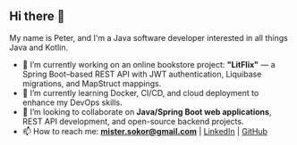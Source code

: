 ## Hi there 👋
My name is Peter, and I'm a Java software developer interested in all things Java and Kotlin.

- 🔭 I’m currently working on an online bookstore project: **"LitFlix"** — a Spring Boot–based REST API with JWT authentication, Liquibase migrations, and MapStruct mappings.
- 🌱 I’m currently learning Docker, CI/CD, and cloud deployment to enhance my DevOps skills.
- 👯 I’m looking to collaborate on **Java/Spring Boot web applications**, REST API development, and open-source backend projects.
- 📫 How to reach me: **[mister.sokor@gmail.com](mailto:mister.sokor@gmail.com)** | [LinkedIn](https://www.linkedin.com/in/peter-sokor-55204320b/) | [GitHub](https://github.com/misterSokor)

<!--
**misterSokor/misterSokor** is a ✨ _special_ ✨ repository because its `README.md` (this file) appears on your GitHub profile.

Here are some ideas to get you started:

- 🔭 I’m currently working on ...
- 🌱 I’m currently learning ...
- 👯 I’m looking to collaborate on ...
- 🤔 I’m looking for help with ...
- 💬 Ask me about ...
- 📫 How to reach me: ...
- 😄 Pronouns: ...
- ⚡ Fun fact: ...
-->
